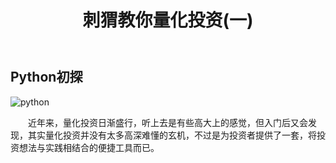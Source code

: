 ﻿---
layout: post
title: 刺猬教你量化投资(一)
---

## Python初探

![python](https://timgsa.baidu.com/timg?image&quality=80&size=b9999_10000&sec=1505928760070&di=aae426e9965e0a6b599984935ce7adf0&imgtype=0&src=http%3A%2F%2Fediterupload.eepw.com.cn%2F201411%2F48601416902987.jpg "learning python")  

&emsp;&emsp;近年来，量化投资日渐盛行，听上去是有些高大上的感觉，但入门后又会发现，其实量化投资并没有太多高深难懂的玄机，不过是为投资者提供了一套，将投资想法与实践相结合的便捷工具而已。


